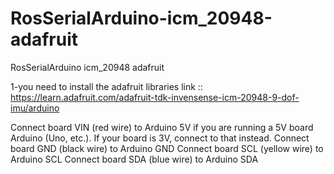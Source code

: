 # RosSerialArduino-icm_20948-adafruit
RosSerialArduino icm_20948 adafruit

1-you need to install the adafruit libraries
link :: https://learn.adafruit.com/adafruit-tdk-invensense-icm-20948-9-dof-imu/arduino

Connect board VIN (red wire) to Arduino 5V if you are running a 5V board Arduino (Uno, etc.). If your board is 3V, connect to that instead.
Connect board GND (black wire) to Arduino GND
Connect board SCL (yellow wire) to Arduino SCL
Connect board SDA (blue wire) to Arduino SDA
